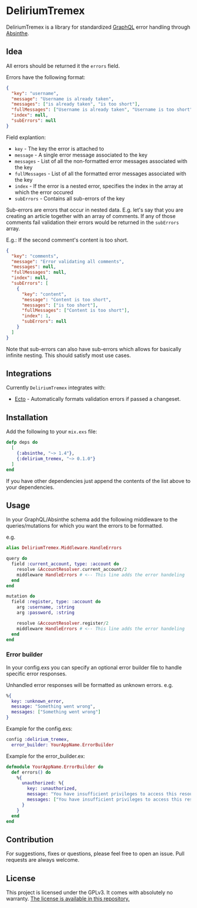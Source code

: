 # DeliriumTremex

DeliriumTremex is a library for standardized
[GraphQL](http://graphql.org/)
error handling through
[Absinthe](https://hex.pm/packages/absinthe).

## Idea

All errors should be returned it the `errors` field.

Errors have the following format:

```JSON
{
  "key": "username",
  "message": "Username is already taken",
  "messages": ["is already taken", "is too short"],
  "fullMessages": ["Username is already taken", "Username is too short"],
  "index": null,
  "subErrors": null
}
```

Field explantion:

* `key` - The key the error is attached to
* `message` - A single error message associated to the key
* `messages` - List of all the non-formatted error messages associated with the key
* `fullMessages` - List of all the formatted error messages associated with the key
* `index` - If the error is a nested error, specifies the index in the array at which the error occured
* `subErrors` - Contains all sub-errors of the key

Sub-errors are errors that occur in nested data. E.g. let's say that you are
creating an article together with an array of comments. If any of those
comments fail validation their errors would be returned in the `subErrors`
array.

E.g.: If the second comment's content is too short.

```JSON
{
  "key": "comments",
  "message": "Error validating all comments",
  "messages": null,
  "fullMessages": null,
  "index": null,
  "subErrors": [
    {
      "key": "content",
      "message": "Content is too short",
      "messages": ["is too short"],
      "fullMessages": ["Content is too short"],
      "index": 1,
      "subErrors": null
    }
  ]
}
```

Note that sub-errors can also have sub-errors which allows for basically
infinite nesting. This should satisfy most use cases.

## Integrations

Currently `DeliriumTremex` integrates with:

* [Ecto](https://github.com/elixir-ecto/ecto) - Automatically formats validation errors if passed a changeset.

## Installation

Add the following to your `mix.exs` file:

```Elixir
defp deps do
  [
    {:absinthe, "~> 1.4"},
    {:delirium_tremex, "~> 0.1.0"}
  ]
end
```

If you have other dependencies just append the contents of the list above to
your dependencies.

## Usage

In your GraphQL/Absinthe schema add the following middleware to the
queries/mutations for which you want the errors to be formatted.

e.g.

```Elixir
alias DeliriumTremex.Middleware.HandleErrors

query do
  field :current_account, type: :account do
    resolve &AccountResolver.current_account/2
    middleware HandleErrors # <-- This line adds the error handeling
  end
end

mutation do
  field :register, type: :account do
    arg :username, :string
    arg :password, :string

    resolve &AccountResolver.register/2
    middleware HandleErrors # <-- This line adds the error handeling
  end
end
```
### Error builder

In your config.exs you can specify an optional error builder file to handle specific error responses. 

Unhandled error responses will be formatted as unknown errors.
e.g.
```Elixir
%{
  key: :unknown_error,
  message: "Something went wrong",
  messages: ["Something went wrong"]
}
```

Example for the config.exs:
```Elixir
config :delirium_tremex,
  error_builder: YourAppName.ErrorBuilder
```

Example for the error_builder.ex:
```Elixir
defmodule YourAppName.ErrorBuilder do
  def errors() do
    %{
      unauthorized: %{
        key: :unauthorized,
        message: "You have insufficient privileges to access this resource",
        messages: ["You have insufficient privileges to access this resource"]
      }
    }
  end
end
```
## Contribution

For suggestions, fixes or questions, please feel free to open an issue.
Pull requests are always welcome.

## License

This project is licensed under the GPLv3. It comes with absolutely no
warranty. [The license is available in this repository.](/LICENSE.txt)
